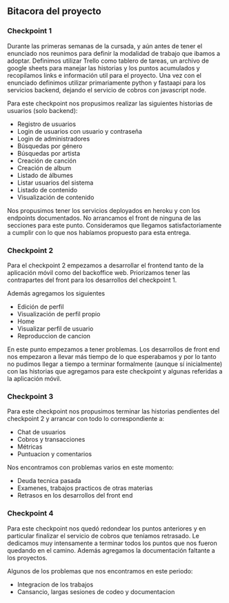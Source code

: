## Bitacora del proyecto

### Checkpoint 1
Durante las primeras semanas de la cursada, y aún antes de tener el enunciado nos reunimos para definir la modalidad de trabajo que ibamos a adoptar. Definimos utilizar Trello como tablero de tareas, un archivo de google sheets para manejar las historias y los puntos acumulados y recopilamos links e información util para el proyecto. 
Una vez con el enunciado definimos utilizar primariamente python y fastaapi para los servicios backend, dejando el servicio de cobros con javascript node.

Para este checkpoint nos propusimos realizar las siguientes historias de usuarios (solo backend):

* Registro de usuarios
* Login de usuarios con usuario y contraseña
* Login de administradores
* Búsquedas por género
* Búsquedas por artista
* Creación de canción
* Creación de album
* Listado de álbumes
* Listar usuarios del sistema
* Listado de contenido
* Visualización de contenido

Nos propusimos tener los servicios deployados en heroku y con los endpoints documentados. No arrancamos el front de ninguna de las secciones para este punto.
Consideramos que llegamos satisfactoriamente a cumplir con lo que nos habíamos propuesto para esta entrega.

### Checkpoint 2

Para el checkpoint 2 empezamos a desarrollar el frontend tanto de la aplicación móvil como del backoffice web. Priorizamos tener las contrapartes del front para los desarrollos del checkpoint 1.

Además agregamos los siguientes 
* Edición de perfil
* Visualización de perfil propio
* Home
* Visualizar perfil de usuario
* Reproduccion de cancion

En este punto empezamos a tener problemas. Los desarrollos de front end nos empezaron a llevar más tiempo de lo que esperabamos y por lo tanto no pudimos llegar a tiempo a terminar formalmente (aunque sí inicialmente) con las historias que agregamos para este checkpoint y algunas referidas a la aplicación móvil.

### Checkpoint 3
Para este checkpoint nos propusimos terminar las historias pendientes del checkpoint 2 y arrancar con todo lo correspondiente a:

* Chat de usuarios
* Cobros y transacciones
* Métricas
* Puntuacion y comentarios

Nos encontramos con problemas varios en este momento:
* Deuda tecnica pasada
* Examenes, trabajos practicos de otras materias
* Retrasos en los desarrollos del front end

### Checkpoint 4

Para este checkpoint nos quedó redondear los puntos anteriores y en particular finalizar el servicio de cobros que teníamos retrasado. Le dedicamos muy intensamente a terminar todos los puntos que nos fueron quedando en el camino. Además agregamos la documentación faltante a los proyectos.

Algunos de los problemas que nos encontramos en este periodo:

* Integracion de los trabajos
* Cansancio, largas sesiones de codeo y documentacion
